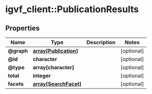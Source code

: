 # igvf_client::PublicationResults


## Properties
Name | Type | Description | Notes
------------ | ------------- | ------------- | -------------
**@graph** | [**array[Publication]**](Publication.md) |  | [optional] 
**@id** | **character** |  | [optional] 
**@type** | **array[character]** |  | [optional] 
**total** | **integer** |  | [optional] 
**facets** | [**array[SearchFacet]**](SearchFacet.md) |  | [optional] 


